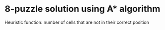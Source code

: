 # 8-puzzle solution using A* algorithm
Heuristic function: number of cells that are not in their correct position
